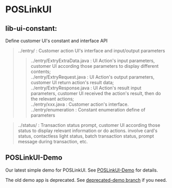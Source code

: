 # POSLinkUI
## lib-ui-constant:  
Define customer UI's constant and interface API
   > ../entry/                     : Customer action UI's interface and input/output parameters  
   >> ../entry/ExtryExtraData.java  : UI Action's input parameters, customer UI according those parameters to display different contents;  
   >> ../entry/ExtryRequest.java    : UI Action's output parameters, customer UI return action's result data;  
   >> ../entry/ExtryResponse.java   : UI Action's result input parameters, customer UI received the action's result, then do the relevant actions;  
   >> ../entry/xxx.java             : Customer action's interface.  
   >> ../entry/enumeration          : Constant enumeration define of parameters
   
   > ../status/                    : Transaction status prompt, customer UI according those status to display relevant information or do actions. involve card's status, contactless light status, batch transaction status, prompt message during transaction, etc.


## POSLinkUI-Demo
Our latest simple demo for POSLinkUI.
See [POSLinkUI-Demo](https://github.com/PAXTechnologyInc/POSLinkUI-Demo) for details.

The old demo app is deprecated. See [deprecated-demo branch](https://github.com/PAXTechnologyInc/POSLink-UI/tree/deprecated-demo) if you need.

